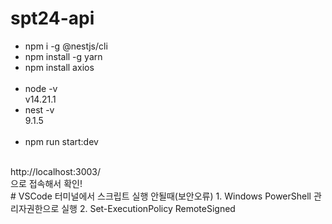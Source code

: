 # spt24-api
- npm i -g @nestjs/cli
- npm install -g yarn
- npm install axios
<br><br>
- node -v
<br> v14.21.1
- nest -v
<br> 9.1.5
<br><br>
- npm run start:dev
<br>
http://localhost:3003/ <br>
으로 접속해서 확인!
<br>
# VSCode 터미널에서 스크립트 실행 안될때(보안오류)
1. Windows PowerShell 관리자권한으로 실행
2. Set-ExecutionPolicy RemoteSigned

